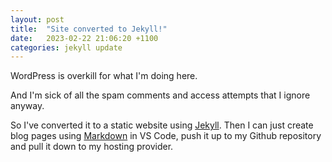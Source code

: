 ```yaml
---
layout: post
title:  "Site converted to Jekyll!"
date:   2023-02-22 21:06:20 +1100
categories: jekyll update
---
```

WordPress is overkill for what I'm doing here.

And I'm sick of all the spam comments and access attempts that I ignore anyway.

So I've converted it to a static website using [Jekyll][jekyll-docs]. Then I can just create blog pages using [Markdown][markdown] in VS Code, push it up to my Github repository and pull it down to my hosting provider.

[jekyll-docs]: https://jekyllrb.com/docs/home
[markdown]:   https://www.markdownguide.org

